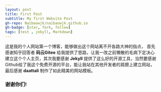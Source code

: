 ```yaml
---
layout: post
title: First Post
subtitle: My first Website Post
gh-repo: Naibaowjk/naibaowjk.github.io
gh-badge: [star, fork, follow]
tags: [test , jekyll, Markdown]
---
```




这是我的个人网站第一个博客，能够做出这个网站离不开各路大神的指点，  首先感谢知乎回答者 **码云Gitee** 给我提供了思路，让我一改之前懒散的毛病下定决心建立这个个人主页，其次我要感谢 **Jekyll** 提供了这么好的开源工具，当然要感谢Github给了我这个免费开源的平台，能让我站在其他开发者的肩膀上建立网站，最后感谢 **daattali** 制作了如此精美的网站模板。
### 谢谢你们!